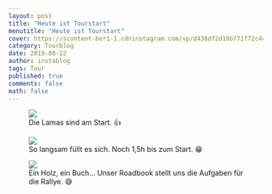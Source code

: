 ```yaml
---
layout: post
title: "Heute ist Tourstart"
menutitle: "Heute ist Tourstart"
cover: https://scontent-ber1-1.cdninstagram.com/vp/d438df2d19b771f72c449c53f86f8761/5E0A46F6/t51.2885-15/e35/67689230_152194542528226_4353040368218658436_n.jpg?_nc_ht=scontent-ber1-1.cdninstagram.com
category: Tourblog
date: 2019-08-22
author: instablog
tags: Tour
published: true
comments: false
math: false
---
```


<figure><img src="https://scontent-ber1-1.cdninstagram.com/vp/a8b0f7a0ddd6515b61f939c6904b29f2/5DF151C0/t51.2885-15/e35/67354939_2276174655827255_1649857843985903824_n.jpg?_nc_ht=scontent-ber1-1.cdninstagram.com"/> <figcaption>Die Lamas sind am Start. 👍</figcaption></figure>
<figure><img src="https://scontent-ber1-1.cdninstagram.com/vp/d438df2d19b771f72c449c53f86f8761/5E0A46F6/t51.2885-15/e35/67689230_152194542528226_4353040368218658436_n.jpg?_nc_ht=scontent-ber1-1.cdninstagram.com"/> <figcaption>So langsam füllt es sich. Noch 1,5h bis zum Start. 😁</figcaption></figure>
<figure><img src="https://scontent-ber1-1.cdninstagram.com/vp/a82c193c97d1463b98dd9727182f95c9/5DF2949E/t51.2885-15/e35/67841759_1546478752160947_8487949693371350930_n.jpg?_nc_ht=scontent-ber1-1.cdninstagram.com"/> <figcaption>Ein Holz, ein Buch... Unser Roadbook stellt uns die Aufgaben für die Rallye. 😅</figcaption></figure>
